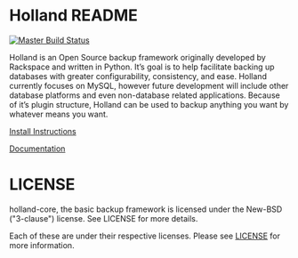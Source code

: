 Holland README
==============

[![Master Build Status](https://travis-ci.org/holland-backup/holland.svg?branch=master)](https://travis-ci.org/holland-backup/Holland)

Holland is an Open Source backup framework originally developed by Rackspace and written in Python. It’s goal is to help facilitate backing up databases with greater configurability, consistency, and ease. Holland currently focuses on MySQL, however future development will include other database platforms and even non-database related applications. Because of it’s plugin structure, Holland can be used to backup anything you want by whatever means you want.

[Install Instructions](INSTALL.md)

[Documentation](http://docs.hollandbackup.org)

LICENSE
=======
holland-core, the basic backup framework is licensed
under the New-BSD ("3-clause") license.  See LICENSE
for more details.

Each of these are under their respective licenses.
Please see [LICENSE](LICENSE) for more information.
